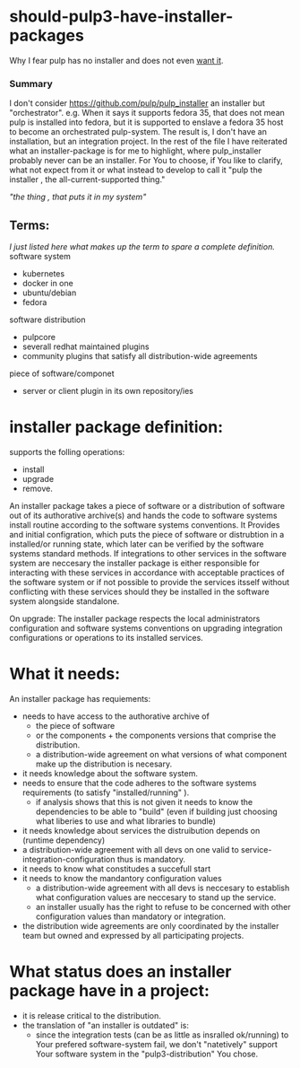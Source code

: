 # should-pulp3-have-installer-packages
Why I fear pulp has no installer and does not even [want it](https://github.com/pulp/pulpproject.org/blob/a7a604d3a34536c4a83fea4f66704d747e2aa9ea/_posts/2021-03-22-pup-installer-overview.md#what-motivated-pulp-to-change-the-primary-installation-method).

### Summary
I don't consider https://github.com/pulp/pulp_installer an installer but "orchestrator".
e.g. When it says it supports fedora 35, that does not mean pulp is installed into fedora, but
it is supported to enslave a fedora 35 host to become an orchestrated pulp-system.
The result is, I don't have an installation, but an integration project.
In the rest of the file I have reiterated what an installer-package is for me to highlight,
where pulp_installer probably never can be an installer. For You to choose, if You like to clarify,
what not expect from it or what instead to develop to call it "pulp the installer , the all-current-supported thing."


*"the thing , that puts it in my system"* 

## Terms:
*I just listed here what makes up the term to spare a complete definition.* 
software system
* kubernetes
* docker in one
* ubuntu/debian
* fedora

software distribution
* pulpcore 
* severall redhat maintained plugins
* community plugins that satisfy all distribution-wide agreements

piece of software/componet
 * server or client plugin in its own repository/ies


# installer package definition:
supports the folling operations:
* install 
* upgrade 
* remove.

An installer package takes a piece of software or a distribution of software out of its
authorative archive(s) and hands the code to software systems install routine
according to the software systems conventions. 
It Provides and initial configration, which puts the piece of software or distrubtion in a installed/or running state,
which later can be verified by the software systems standard methods.
If integrations to other services in the software system are neccesary the installer package is either responsible
for interacting with these services in accordance with acceptable practices of the software system or if not possible
to provide the services itsself without conflicting with these services should they be installed  in the software system alongside standalone.

On upgrade:
The installer package respects the local administrators configuration and 
software systems conventions on upgrading integration configurations or operations to its installed services.


# What it needs:
An installer package has requiements:
* needs to have access to the authorative archive of 
  * the piece of software 
  * or the components + the components versions that comprise the distribution.
  * a distribution-wide agreement on what versions of what component make up the distribution is necesary.
* it needs knowledge about the software system.
* needs to ensure that the code adheres to the software systems requirements (to satisfy "installed/running" ).
  * if analysis shows that this is not given it needs to know the dependencies to be able to "build" (even if building just choosing what liberies to use and what libraries to bundle)
* it needs knowledge about services the distruibution depends on (runtime dependency)
 * a distribution-wide agreement with all devs on one valid to service-integration-configuration thus is mandatory.  
* it needs to know what constitudes a succefull start
* it needs to know the mandantory configuration values
  * a distribution-wide agreement with all devs is neccesary to establish what configuration values are neccesary to stand up the service.
  * an installer usually has the right to refuse to be concerned with other configuration values than mandatory or integration.
* the distribution wide agreements are only coordinated by the installer team but owned and expressed by all participating projects.
  
# What status does an installer package have in a project:
* it is release critical to the distribution.
* the translation of "an installer is outdated" is:
  * since the integration tests (can be as little as insralled ok/running) to Your prefered software-system fail, we don't "natetively" support Your software system in the "pulp3-distribution" You chose.
  


